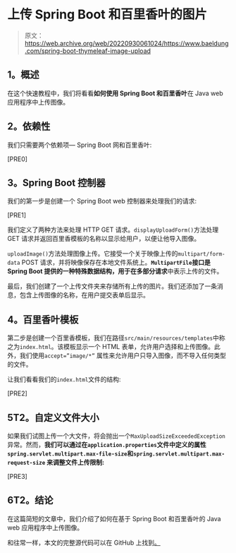 # 上传 Spring Boot 和百里香叶的图片

> 原文：<https://web.archive.org/web/20220930061024/https://www.baeldung.com/spring-boot-thymeleaf-image-upload>

## **1。概述**

在这个快速教程中，我们将看看**如何使用 Spring Boot 和百里香叶**在 Java web 应用程序中上传图像。

## **2。依赖性**

我们只需要两个依赖项— Spring Boot 网和百里香叶:

[PRE0]

## **3。Spring Boot 控制器**

我们的第一步是创建一个 Spring Boot web 控制器来处理我们的请求:

[PRE1]

我们定义了两种方法来处理 HTTP GET 请求。`displayUploadForm()`方法处理 GET 请求并返回百里香模板的名称以显示给用户，以便让他导入图像。

`uploadImage()`方法处理图像上传。它接受一个关于映像上传的`multipart/form-data` POST 请求，并将映像保存在本地文件系统上。**`MultipartFile`接口是 Spring Boot 提供的一种特殊数据结构，用于在多部分请求**中表示上传的文件。

最后，我们创建了一个上传文件夹来存储所有上传的图片。我们还添加了一条消息，包含上传图像的名称，在用户提交表单后显示。

## **4。百里香叶模板**

第二步是创建一个百里香模板，我们在路径`src/main/resources/templates`中称之为`index.html`。该模板显示一个 HTML 表单，允许用户选择和上传图像。此外，我们使用`accept=”image/*”` 属性来允许用户只导入图像，而不导入任何类型的文件。

让我们看看我们的`index.html`文件的结构:

[PRE2]

## **5**T2。自定义文件大小

如果我们试图上传一个大文件，将会抛出一个`MaxUploadSizeExceededException`异常。然而，**我们可以通过在`application.properties`文件中定义的属性`spring.servlet.multipart.max-file-size`和`spring.servlet.multipart.max-request-size` 来调整文件上传限制:**

[PRE3]

## **6**T2。结论

在这篇简短的文章中，我们介绍了如何在基于 Spring Boot 和百里香叶的 Java web 应用程序中上传图像。

和往常一样，本文的完整源代码可以在 GitHub 上找到[。](https://web.archive.org/web/20220922075308/https://github.com/eugenp/tutorials/tree/master/spring-web-modules/spring-thymeleaf-5)